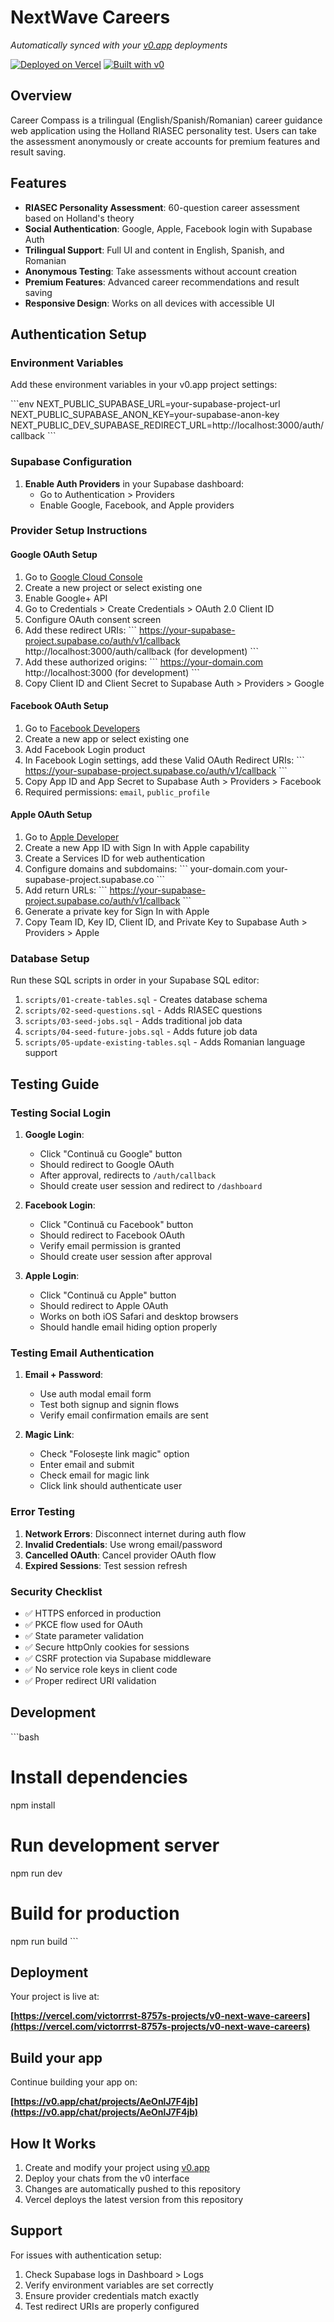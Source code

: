 # NextWave Careers

*Automatically synced with your [v0.app](https://v0.app) deployments*

[![Deployed on Vercel](https://img.shields.io/badge/Deployed%20on-Vercel-black?style=for-the-badge&logo=vercel)](https://vercel.com/victorrrst-8757s-projects/v0-next-wave-careers)
[![Built with v0](https://img.shields.io/badge/Built%20with-v0.app-black?style=for-the-badge)](https://v0.app/chat/projects/AeOnlJ7F4jb)

## Overview

Career Compass is a trilingual (English/Spanish/Romanian) career guidance web application using the Holland RIASEC personality test. Users can take the assessment anonymously or create accounts for premium features and result saving.

## Features

- **RIASEC Personality Assessment**: 60-question career assessment based on Holland's theory
- **Social Authentication**: Google, Apple, Facebook login with Supabase Auth
- **Trilingual Support**: Full UI and content in English, Spanish, and Romanian
- **Anonymous Testing**: Take assessments without account creation
- **Premium Features**: Advanced career recommendations and result saving
- **Responsive Design**: Works on all devices with accessible UI

## Authentication Setup

### Environment Variables

Add these environment variables in your v0.app project settings:

\`\`\`env
NEXT_PUBLIC_SUPABASE_URL=your-supabase-project-url
NEXT_PUBLIC_SUPABASE_ANON_KEY=your-supabase-anon-key
NEXT_PUBLIC_DEV_SUPABASE_REDIRECT_URL=http://localhost:3000/auth/callback
\`\`\`

### Supabase Configuration

1. **Enable Auth Providers** in your Supabase dashboard:
   - Go to Authentication > Providers
   - Enable Google, Facebook, and Apple providers

### Provider Setup Instructions

#### Google OAuth Setup

1. Go to [Google Cloud Console](https://console.cloud.google.com/)
2. Create a new project or select existing one
3. Enable Google+ API
4. Go to Credentials > Create Credentials > OAuth 2.0 Client ID
5. Configure OAuth consent screen
6. Add these redirect URIs:
   \`\`\`
   https://your-supabase-project.supabase.co/auth/v1/callback
   http://localhost:3000/auth/callback (for development)
   \`\`\`
7. Add these authorized origins:
   \`\`\`
   https://your-domain.com
   http://localhost:3000 (for development)
   \`\`\`
8. Copy Client ID and Client Secret to Supabase Auth > Providers > Google

#### Facebook OAuth Setup

1. Go to [Facebook Developers](https://developers.facebook.com/)
2. Create a new app or select existing one
3. Add Facebook Login product
4. In Facebook Login settings, add these Valid OAuth Redirect URIs:
   \`\`\`
   https://your-supabase-project.supabase.co/auth/v1/callback
   \`\`\`
5. Copy App ID and App Secret to Supabase Auth > Providers > Facebook
6. Required permissions: `email`, `public_profile`

#### Apple OAuth Setup

1. Go to [Apple Developer](https://developer.apple.com/)
2. Create a new App ID with Sign In with Apple capability
3. Create a Services ID for web authentication
4. Configure domains and subdomains:
   \`\`\`
   your-domain.com
   your-supabase-project.supabase.co
   \`\`\`
5. Add return URLs:
   \`\`\`
   https://your-supabase-project.supabase.co/auth/v1/callback
   \`\`\`
6. Generate a private key for Sign In with Apple
7. Copy Team ID, Key ID, Client ID, and Private Key to Supabase Auth > Providers > Apple

### Database Setup

Run these SQL scripts in order in your Supabase SQL editor:

1. `scripts/01-create-tables.sql` - Creates database schema
2. `scripts/02-seed-questions.sql` - Adds RIASEC questions
3. `scripts/03-seed-jobs.sql` - Adds traditional job data
4. `scripts/04-seed-future-jobs.sql` - Adds future job data
5. `scripts/05-update-existing-tables.sql` - Adds Romanian language support

## Testing Guide

### Testing Social Login

1. **Google Login**:
   - Click "Continuă cu Google" button
   - Should redirect to Google OAuth
   - After approval, redirects to `/auth/callback`
   - Should create user session and redirect to `/dashboard`

2. **Facebook Login**:
   - Click "Continuă cu Facebook" button
   - Should redirect to Facebook OAuth
   - Verify email permission is granted
   - Should create user session after approval

3. **Apple Login**:
   - Click "Continuă cu Apple" button
   - Should redirect to Apple OAuth
   - Works on both iOS Safari and desktop browsers
   - Should handle email hiding option properly

### Testing Email Authentication

1. **Email + Password**:
   - Use auth modal email form
   - Test both signup and signin flows
   - Verify email confirmation emails are sent

2. **Magic Link**:
   - Check "Folosește link magic" option
   - Enter email and submit
   - Check email for magic link
   - Click link should authenticate user

### Error Testing

1. **Network Errors**: Disconnect internet during auth flow
2. **Invalid Credentials**: Use wrong email/password
3. **Cancelled OAuth**: Cancel provider OAuth flow
4. **Expired Sessions**: Test session refresh

### Security Checklist

- ✅ HTTPS enforced in production
- ✅ PKCE flow used for OAuth
- ✅ State parameter validation
- ✅ Secure httpOnly cookies for sessions
- ✅ CSRF protection via Supabase middleware
- ✅ No service role keys in client code
- ✅ Proper redirect URI validation

## Development

\`\`\`bash
# Install dependencies
npm install

# Run development server
npm run dev

# Build for production
npm run build
\`\`\`

## Deployment

Your project is live at:

**[https://vercel.com/victorrrst-8757s-projects/v0-next-wave-careers](https://vercel.com/victorrrst-8757s-projects/v0-next-wave-careers)**

## Build your app

Continue building your app on:

**[https://v0.app/chat/projects/AeOnlJ7F4jb](https://v0.app/chat/projects/AeOnlJ7F4jb)**

## How It Works

1. Create and modify your project using [v0.app](https://v0.app)
2. Deploy your chats from the v0 interface
3. Changes are automatically pushed to this repository
4. Vercel deploys the latest version from this repository

## Support

For issues with authentication setup:
1. Check Supabase logs in Dashboard > Logs
2. Verify environment variables are set correctly
3. Ensure provider credentials match exactly
4. Test redirect URIs are properly configured
